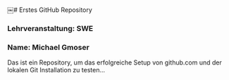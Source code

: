 ￼# Erstes GitHub Repository
### Lehrveranstaltung: SWE 
### Name: Michael Gmoser

Das ist ein Repository, um das erfolgreiche Setup von github.com und der lokalen Git Installation zu testen...

